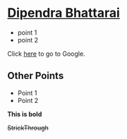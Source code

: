 # [Dipendra Bhattarai](dipendrabhattarai.com.np)
- point 1
- point 2

Click [here](https://google.com/) to go to Google.

## Other Points
* Point 1
* Point 2

**This is bold**
 
~~StrickThrough~~



